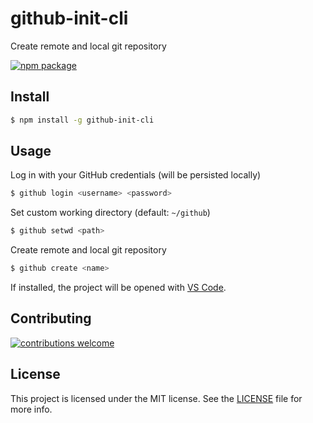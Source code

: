 # github-init-cli

Create remote and local git repository

[![npm package](https://badge.fury.io/js/github-init-cli.svg)](https://www.npmjs.com/package/github-init-cli)

## Install

```sh
$ npm install -g github-init-cli
```

## Usage

Log in with your GitHub credentials (will be persisted locally)

```sh
$ github login <username> <password>
```

Set custom working directory (default: `~/github`)

```sh
$ github setwd <path>
```

Create remote and local git repository

```sh
$ github create <name>
```

If installed, the project will be opened with [VS Code](https://code.visualstudio.com/).

## Contributing

[![contributions welcome](https://img.shields.io/badge/contributions-welcome-brightgreen.svg?style=flat)](https://github.com/nflaig/github-init-cli/issues)

## License

This project is licensed under the MIT license. See the [LICENSE](LICENSE) file for more info.